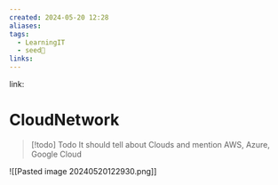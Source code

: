 ```yaml
---
created: 2024-05-20 12:28
aliases: 
tags:
  - LearningIT
  - seed🌱
links:
---
```


link:

# CloudNetwork


> [!todo] Todo
> It should tell about Clouds and mention AWS, Azure, Google Cloud

![[Pasted image 20240520122930.png]]